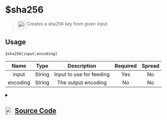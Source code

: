 # $sha256
> <img align="top" src="https://upload.wikimedia.org/wikipedia/commons/thumb/e/e4/Infobox_info_icon.svg/160px-Infobox_info_icon.svg.png?20150409153300" alt="image" width="25" height="auto"> Creates a sha256 key from given input
## Usage
```
$sha256[input;encoding]
```
| Name | Type | Description | Required | Spread
| :---: | :---: | :---: | :---: | :---: |
input | String | Input to use for feeding | Yes | No
encoding | String | The output encoding | No | No
<details>
<summary>
    
## <img align="top" src="https://cdn4.iconfinder.com/data/icons/iconsimple-logotypes/512/github-512.png" alt="image" width="25" height="auto">  [Source Code](https://github.com/tryforge/ForgeScript-V2/blob/main/src/native/sha256.ts)
    
</summary>
    
```ts
import { createHash, randomUUID } from "crypto"
import { ArgType, NativeFunction, Return } from "../structures"

export default new NativeFunction({
    name: "$sha256",
    version: "1.2.0",
    description: "Creates a sha256 key from given input",
    unwrap: true,
    brackets: true,
    args: [
        {
            name: "input",
            description: "Input to use for feeding",
            rest: false,
            required: true,
            type: ArgType.String
        },
        {
            name: "encoding",
            type: ArgType.String,
            description: "The output encoding",
            rest: false,
            required: false
        }
    ],
    execute(ctx, [ input, enc ]) {
        const sha256 = createHash("sha256").update(input).digest().toString((enc || "hex") as BufferEncoding)
        return this.success(sha256)
    }
})
```
    
</details>